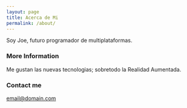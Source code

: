 ```yaml
---
layout: page
title: Acerca de Mi
permalink: /about/
---
```


Soy Joe, futuro programador de multiplataformas.

### More Information

Me gustan las nuevas tecnologias; sobretodo la Realidad Aumentada.

### Contact me

[email@domain.com](mailto:joegv7@gmail.com)
